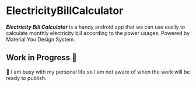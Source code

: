 # ElectricityBillCalculator
***Electricity Bill Calculator*** is a handy android app that we can use easily to calculate monthly electricity bill according to the power usages. Powered by Material You Design System. 

## Work in Progress 🙂
🙂 I am busy with my personal life so I am not aware of when the work will be ready to publish.
